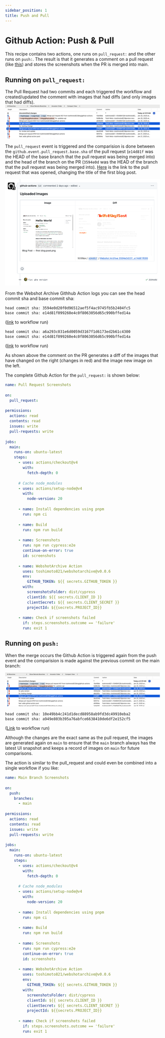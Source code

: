```yaml
---
sidebar_position: 1
title: Push and Pull
---
```


# Github Action: Push & Pull

This recipe contains two actions, one runs on `pull_request:` and the other runs on `push:`. The result is that it generates a comment on a pull request (like [this](https://github.com/toshimoto821/webshot-archive-docs/pull/20#issuecomment-2613963591)) and stores the screenshots when the PR is merged into main.

## Running on `pull_request:`

The Pull Request had two commits and each triggered the workflow and created/updated the comment with images that had diffs (and only images that had diffs).
![Pull Request](./pr.png)

The `pull_request` event is triggered and the comparision is done between the `github.event.pull_request.base.sha` of the pull request (`e14d81f` was the HEAD of the base branch that the pull request was being merged into)
and the head of the branch on the PR (`3594e0d` was the HEAD of the branch that the pull request was being merged into).
[Here](https://github.com/toshimoto821/webshot-archive-docs/pull/20) is the link to the pull request that was opened, changing the title of the first blog post.

![comment](./comment.png)

From the Webshot Archive Githhub Action logs you can see the head commit sha and base commit sha:

```text title="Github Action Logs: Action Logs: PR #20 (commit 2 -3594e0d)"
head commit sha: 3594e0d20f0d96512aef5f4ac9745fb5b2404fc5
base commit sha: e14d81f099260e4c0f8063056d65c990bffed14a
```

([link](https://github.com/toshimoto821/webshot-archive-docs/actions/runs/12965291842/job/36164870327#step:7:66) to workflow run)

```text title="Github Action Logs: PR #20 (commit 1 - a6a293c)"
head commit sha: a6a293c031e6d0059d3167f1d6173ed2b61c4300
base commit sha: e14d81f099260e4c0f8063056d65c990bffed14a
```

([link](https://github.com/toshimoto821/webshot-archive-docs/actions/runs/12965279669/job/36164847197#step:7:66) to workflow run)

As shown above the comment on the PR generates a diff of the images that have changed on the right (changes in red) and the image new image on the left.

The complete Github Action for the `pull_request:` is shown below:

```yaml title="Github Action: Pull Request Screenshots" showLineNumbers
name: Pull Request Screenshots

on:
  pull_request:

permissions:
  actions: read
  contents: read
  issues: write
  pull-requests: write

jobs:
  main:
    runs-on: ubuntu-latest
    steps:
      - uses: actions/checkout@v4
        with:
          fetch-depth: 0

      # Cache node_modules
      - uses: actions/setup-node@v4
        with:
          node-version: 20

      - name: Install dependencies using pnpm
        run: npm ci

      - name: Build
        run: npm run build

      - name: Screenshots
        run: npm run cypress:e2e
        continue-on-error: true
        id: screenshots

      - name: WebshotArchive Action
        uses: toshimoto821/webshotarchive@v0.0.6
        env:
          GITHUB_TOKEN: ${{ secrets.GITHUB_TOKEN }}
        with:
          screenshotsFolder: dist/cypress
          clientId: ${{ secrets.CLIENT_ID }}
          clientSecret: ${{ secrets.CLIENT_SECRET }}
          projectId: ${{secrets.PROJECT_ID}}

      - name: Check if screenshots failed
        if: steps.screenshots.outcome == 'failure'
        run: exit 1
```

## Running on `push:`

When the merge occurs the Github Action is triggered again from the push event and the comparision is made against the previous commit on the main branch:

![Push](./push.png)

```text title="Github Action Logs: merge (commit 1 - a949e80)"
head commit sha: 10e49bb4c241d1decd88958ab9fd3dc49910eba2
base commit sha: a949e803b395a76abfce6638410de6df2e152cf5
```

([Link](https://github.com/toshimoto821/webshot-archive-docs/actions/runs/12965499254/job/36165297766#step:7:54) to workflow run)

Although the changes are the exact same as the pull request, the images are generated again on `main` to ensure that the `main` branch always has the latest UI snapshot and keeps a record of images on `main` for future comparisons.

The action is similar to the pull_request and could even be combined into a single workflow if you like:

```yaml title="Github Action: Push Screenshots" showLineNumbers
name: Main Branch Screenshots

on:
  push:
    branches:
      - main

permissions:
  actions: read
  contents: read
  issues: write
  pull-requests: write

jobs:
  main:
    runs-on: ubuntu-latest
    steps:
      - uses: actions/checkout@v4
        with:
          fetch-depth: 0

      # Cache node_modules
      - uses: actions/setup-node@v4
        with:
          node-version: 20

      - name: Install dependencies using pnpm
        run: npm ci

      - name: Build
        run: npm run build

      - name: Screenshots
        run: npm run cypress:e2e
        continue-on-error: true
        id: screenshots

      - name: WebshotArchive Action
        uses: toshimoto821/webshotarchive@v0.0.6
        env:
          GITHUB_TOKEN: ${{ secrets.GITHUB_TOKEN }}
        with:
          screenshotsFolder: dist/cypress
          clientId: ${{ secrets.CLIENT_ID }}
          clientSecret: ${{ secrets.CLIENT_SECRET }}
          projectId: ${{secrets.PROJECT_ID}}

      - name: Check if screenshots failed
        if: steps.screenshots.outcome == 'failure'
        run: exit 1
```
